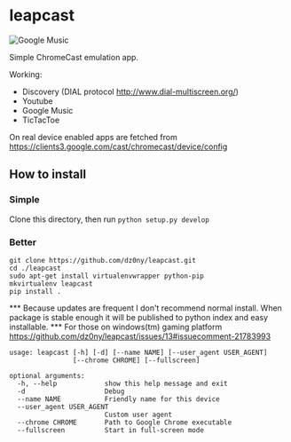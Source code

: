 # leapcast
![Google Music](http://screencloud.net//img/screenshots/3c17671ad386247d7dbd2f7395c4df77.png "Google Music")

Simple ChromeCast emulation app.

Working:

 - Discovery (DIAL protocol http://www.dial-multiscreen.org/)
 - Youtube
 - Google Music
 - TicTacToe

On real device enabled apps are fetched from https://clients3.google.com/cast/chromecast/device/config


## How to install

### Simple

Clone this directory, then run ```python setup.py develop```

### Better

```
git clone https://github.com/dz0ny/leapcast.git
cd ./leapcast
sudo apt-get install virtualenvwrapper python-pip
mkvirtualenv leapcast
pip install .
```

*** Because updates are frequent I don't recommend normal install. When package is stable enough it will be published to python index and easy installable.
*** For those on windows(tm) gaming platform https://github.com/dz0ny/leapcast/issues/13#issuecomment-21783993

```
usage: leapcast [-h] [-d] [--name NAME] [--user_agent USER_AGENT]
                [--chrome CHROME] [--fullscreen]

optional arguments:
  -h, --help            show this help message and exit
  -d                    Debug
  --name NAME           Friendly name for this device
  --user_agent USER_AGENT
                        Custom user agent
  --chrome CHROME       Path to Google Chrome executable
  --fullscreen          Start in full-screen mode

```
